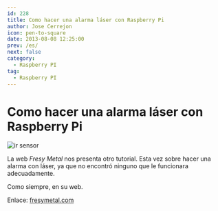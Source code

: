 ```yaml
---
id: 228
title: Como hacer una alarma láser con Raspberry Pi
author: Jose Cerrejon
icon: pen-to-square
date: 2013-08-08 12:25:00
prev: /es/
next: false
category:
  - Raspberry PI
tag:
  - Raspberry PI
---
```


# Como hacer una alarma láser con Raspberry Pi

![ir sensor](/images/2013/08/ir.jpg)

La web *Fresy Metal* nos presenta otro tutorial. Esta vez sobre hacer una alarma con láser, ya que no encontró ninguno que le funcionara adecuadamente.

Como siempre, en su web.

Enlace: [fresymetal.com](http://www.fresymetal.com/como-hacer-una-alarma-laser-con-raspberry/)